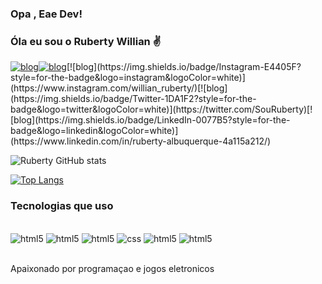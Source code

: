 ### Opa , Eae Dev!


### Óla eu sou o Ruberty Willian ✌️

[![blog](https://img.shields.io/badge/YouTube-FF0000?style=for-the-badge&logo=youtube&logoColor=white)](https://www.youtube.com/channel/UCpBTrwclsr8eeiVTSyWFgYQ)[![blog](https://img.shields.io/badge/Twitch-9146FF?style=for-the-badge&logo=twitch&logoColor=white)](https://www.twitch.tv/ch4k4lzinho_)[![blog](https://img.shields.io/badge/Instagram-E4405F?style=for-the-badge&logo=instagram&logoColor=white)](https://www.instagram.com/willian_ruberty/)[![blog](https://img.shields.io/badge/Twitter-1DA1F2?style=for-the-badge&logo=twitter&logoColor=white)](https://twitter.com/SouRuberty)[![blog](https://img.shields.io/badge/LinkedIn-0077B5?style=for-the-badge&logo=linkedin&logoColor=white)](https://www.linkedin.com/in/ruberty-albuquerque-4a115a212/)   

![Ruberty GitHub stats](https://github-readme-stats.vercel.app/api?username=Ch4k4lzinho&show_icons=true&theme=tokyonight)

[![Top Langs](https://github-readme-stats.vercel.app/api/top-langs/?username=Ch4k4lzinho)](https://github.com/Ch4k4lzinho/github-readme-stats)

### Tecnologias que uso

<div style="displa: inline_block"><br/>
<img aling="center" alt=html5 src=https://img.shields.io/badge/HTML5-E34F26?style=for-the-badge&logo=html5&logoColor=white />
<img aling="center" alt=html5 src=	https://img.shields.io/badge/React-20232A?style=for-the-badge&logo=react&logoColor=61DAFB   />
<img aling="center" alt=html5 src=	https://img.shields.io/badge/C%2B%2B-00599C?style=for-the-badge&logo=c%2B%2B&logoColor=white   />
<img aling="center" alt=css src=https://img.shields.io/badge/CSS3-1572B6?style=for-the-badge&logo=css3&logoColor=white  />
<img aling="center" alt=html5 src=https://img.shields.io/badge/Python-14354C?style=for-the-badge&logo=python&logoColor=white  />
<img aling="center" alt=html5 src=https://img.shields.io/badge/JavaScript-323330?style=for-the-badge&logo=javascript&logoColor=F7DF1E   />
</div>
</div>
<br/>

Apaixonado por programaçao e jogos eletronicos




